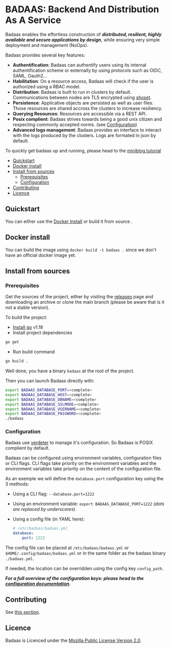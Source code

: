 # BADAAS: Backend And Distribution As A Service

Badaas enables the effortless construction of ***distributed, resilient, highly available and secure applications by design***, while ensuring very simple deployment and management (NoOps). 

Badaas provides several key features:

- **Authentification**: Badaas can authentify users using its internal authentification scheme or externally by using protocols such as OIDC, SAML, Oauth2...
- **Habilitation**: On a resource access, Badaas will check if the user is authorized using a RBAC model.
- **Distribution**: Badaas is built to run in clusters by default. Communications between nodes are TLS encrypted using [shoset](https://github.com/ditrit/shoset).
- **Persistence**: Applicative objects are persisted as well as user files. Those resources are shared accross the clusters to increase resiliency.
- **Querying Resources**: Resources are accessible via a REST API.
- **Posix complient**: Badaas strives towards being a good unix citizen and respecting commonly accepted norms. (see [Configuration](#configuration))
- **Advanced logs management**: Badaas provides an interface to interact with the logs produced by the clusters. Logs are formated in json by default.

To quickly get badaas up and running, please head to the [miniblog tutorial](<!-- TODO: link the miniblog tutorial here -->)

- [Quickstart](#quickstart)
- [Docker install](#docker-install)
- [Install from sources](#install-from-sources)
  - [Prerequisites](#prerequisites)
  - [Configuration](#configuration)
- [Contributing](#contributing)
- [Licence](#licence)

## Quickstart

You can either use the [Docker Install](#docker-install) or build it from source .

## Docker install

You can build the image using `docker build -t badaas .` since we don't have an official docker image yet.

## Install from sources

### Prerequisites

Get the sources of the project, either by visiting the [releases](https://github.com/ditrit/badaas/releases) page and downloading an archive or clone the main branch (please be aware that is it not a stable version).

To build the project:

- [Install go](https://go.dev/dl/#go1.18.4) v1.18
- Install project dependencies

```bash
go get
```

- Run build command

```bash
go build .
```

Well done, you have a binary `badaas` at the root of the project.

Then you can launch Badaas directly with:

```bash
export BADAAS_DATABASE_PORT=<complete>
export BADAAS_DATABASE_HOST=<complete>
export BADAAS_DATABASE_DBNAME=<complete>
export BADAAS_DATABASE_SSLMODE=<complete>
export BADAAS_DATABASE_USERNAME=<complete>
export BADAAS_DATABASE_PASSWORD=<complete>
./badaas 
```

### Configuration

Badaas use [verdeter](https://github.com/ditrit/verdeter) to manage it's configuration. So Badaas is POSIX complient by default.

Badaas can be configured using environment variables, configuration files or CLI flags.
CLI flags take priority on the environment variables and the environment variables take priority on the content of the configuration file.

As an exemple we will define the `database.port` configuration key using the 3 methods:

- Using a CLI flag: `--database.port=1222`
- Using an environment variable: `export BADAAS_DATABASE_PORT=1222` (*dots are replaced by underscores*)
- Using a config file (in YAML here):

    ```yml
    # /etc/badaas/badaas.yml
    database:
        port: 1222
    ```

The config file can be placed at `/etc/badaas/badaas.yml` or `$HOME/.config/badaas/badaas.yml` or in the same folder as the badaas binary `./badaas.yml`.

If needed, the location can be overridden using the config key `config_path`.

***For a full overview of the configuration keys: please head to the [configuration documentation](./configuration.md).***

## Contributing

See [this section](./CONTRIBUTING.md).

## Licence

Badaas is Licenced under the [Mozilla Public License Version 2.0](./LICENSE).
